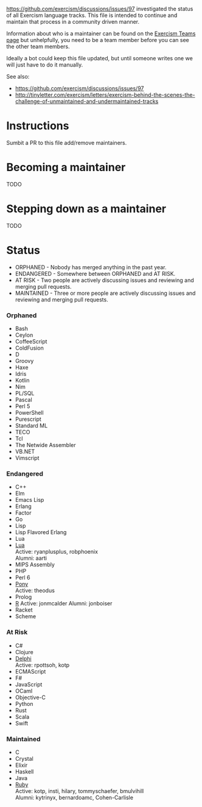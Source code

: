 https://github.com/exercism/discussions/issues/97 investigated the status of all Exercism language tracks. This file is intended to continue and maintain that process in a community driven manner.

Information about who is a maintainer can be found on the [Exercism Teams
page](https://github.com/orgs/exercism/teams) but unhelpfully, you need to be a
team member before you can see the other team members.

Ideally a bot could keep this file updated, but until someone writes one we
will just have to do it manually.


See also: 

* https://github.com/exercism/discussions/issues/97
* http://tinyletter.com/exercism/letters/exercism-behind-the-scenes-the-challenge-of-unmaintained-and-undermaintained-tracks


# Instructions

Sumbit a PR to this file add/remove maintainers.

# Becoming a maintainer

TODO

# Stepping down as a maintainer

TODO

# Status

 * ORPHANED - Nobody has merged anything in the past year.
 * ENDANGERED - Somewhere between ORPHANED and AT RISK.
 * AT RISK - Two people are actively discussing issues and reviewing and merging pull requests.
 * MAINTAINED - Three or more people are actively discussing issues and reviewing and merging pull requests.

### Orphaned

* Bash
* Ceylon
* CoffeeScript
* ColdFusion
* D
* Groovy
* Haxe
* Idris
* Kotlin
* Nim
* PL/SQL
* Pascal
* Perl 5
* PowerShell
* Purescript
* Standard ML
* TECO
* Tcl
* The Netwide Assembler
* VB.NET
* Vimscript

### Endangered

* C++
* Elm
* Emacs Lisp
* Erlang
* Factor
* Go
* Lisp
* Lisp Flavored Erlang
* Lua
* [Lua](https://github.com/exercism/xlua)  
   Active: ryanplusplus, robphoenix  
   Alumni: aarti
* MIPS Assembly
* PHP
* Perl 6
* [Pony](https://github.com/exercism/xpony)  
   Active: theodus 
* Prolog
* [R](https://github.com/exercism/xr)
   Active: jonmcalder
   Alumni: jonboiser
* Racket
* Scheme

### At Risk

* C#
* Clojure
* [Delphi](https://github.com/exercism/xdelphi)  
   Active: rpottsoh, kotp
* ECMAScript
* F#
* JavaScript
* OCaml
* Objective-C
* Python
* Rust
* Scala
* Swift

### Maintained

* C
* Crystal
* Elixir
* Haskell
* Java
* [Ruby](https://github.com/exercism/xruby)  
   Active: kotp, insti, hilary, tommyschaefer, bmulvihill  
   Alumni: kytrinyx, bernardoamc, Cohen-Carlisle  

